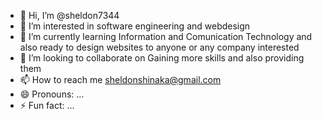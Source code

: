 - 👋 Hi, I’m @sheldon7344
- 👀 I’m interested in software engineering and webdesign
- 🌱 I’m currently learning Information and Comunication Technology and also ready to design websites to anyone or any company interested
- 💞️ I’m looking to collaborate on Gaining more skills and also providing them
- 📫 How to reach me sheldonshinaka@gmail.com
- 😄 Pronouns: ...
- ⚡ Fun fact: ...

<!---
sheldon7344/sheldon7344 is a ✨ special ✨ repository because its `README.md` (this file) appears on your GitHub profile.
You can click the Preview link to take a look at your changes.
--->
